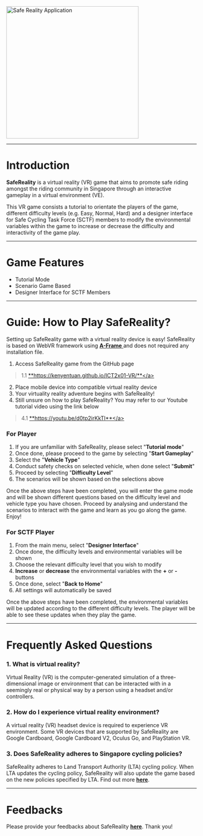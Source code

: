 <img src="https://cdn.glitch.com/9233de66-b45d-4647-928d-3fa5216fb051%2FSafeRealityLogo.jpg?1542859091160" width="350" title="Safe Reality Application">

***

# Introduction
> 
**SafeReality** is a virtual reality (VR) game that aims to promote safe riding amongst the riding community in Singapore through an interactive gameplay in a virtual environment (VE). 

>
This VR game consists a tutorial to orientate the players of the game, different difficulty levels (e.g. Easy, Normal, Hard) and a designer interface for Safe Cycling Task Force (SCTF) members to modify the environmental variables within the game to increase or decrease the difficulty and interactivity of the game play. 

*** 

# Game Features
* Tutorial Mode
* Scenario Game Based
* Designer Interface for SCTF Members


***

# Guide: How to Play SafeReality?
> 
Setting up SafeReality game with a virtual reality device is easy! SafeReality is based on WebVR framework using <a href="https://aframe.io/"> **A-Frame** </a> and does not required any installation file.
1. Access SafeReality game from the GitHub page
> 1.1 <a href="https://kenyentuan.github.io/ICT2x01-VR/">**https://kenyentuan.github.io/ICT2x01-VR/**</a>

2. Place mobile device into compatible virtual reality device
3. Your virtuality reality adventure begins with SafeReality!
4. Still unsure on how to play SafeReality? You may refer to our Youtube tutorial video using the link below
> 4.1 <a href="https://www.youtube.com/watch?v=d0tp2irKkTI&feature=youtu.be">**https://youtu.be/d0tp2irKkTI**</a>

### For Player
1. If you are unfamiliar with SafeReality, please select "**Tutorial mode**" 
2. Once done, please proceed to the game by selecting "**Start Gameplay**"
3. Select the "**Vehicle Type**" 
4. Conduct safety checks on selected vehicle, when done select "**Submit**"
5. Proceed by selecting "**Difficulty Level**"
6. The scenarios will be shown based on the selections above


> 
Once the above steps have been completed, you will enter the game mode and will be shown different questions based on the difficulty level and vehicle type you have chosen. Proceed by analysing and understand the scenarios to interact with the game and learn as you go along the game. Enjoy!

### For SCTF Player
1. From the main menu, select "**Designer Interface**"
2. Once done, the difficulty levels and environmental variables will be shown
3. Choose the relevant difficulty level that you wish to modify
4. **Increase** or **decrease** the environmental variables with the **+** or **-** buttons
5. Once done, select "**Back to Home**"
6. All settings will automatically be saved

> 
Once the above steps have been completed, the environmental variables will be updated according to the different difficulty levels. The player will be able to see these updates when they play the game. 

*** 

# Frequently Asked Questions 
### 1. What is virtual reality?
> 
Virtual Reality (VR) is the computer-generated simulation of a three-dimensional image or environment that can be interacted with in a seemingly real or physical way by a person using a headset and/or controllers.

### 2. How do I experience virtual reality environment? 
> 
A virtual reality (VR) headset device is required to experience VR environment. Some VR devices that are supported by SafeReality are Google Cardboard, Google Cardboard V2, Oculus Go, and PlayStation VR.

### 3. Does SafeReality adheres to Singapore cycling policies?
> 
SafeReality adheres to Land Transport Authority (LTA) cycling policy. When LTA updates the cycling policy, SafeReality will also update the game based on the new policies specified by LTA. Find out more <a href="https://www.lta.gov.sg/content/dam/ltaweb/corp/GreenTransport/files/Your%20Guide%20to%20Intra-Town%20Cycling.pdf">**here**</a>.


*** 

# Feedbacks
> 
Please provide your feedbacks about SafeReality <a href="https://docs.google.com/forms/d/e/1FAIpQLSfTCzxHlmLBTDJzQ5-XcXZc1b_8I22vrUhUSR8NgNNsQaKoXQ/viewform?embedded=true">**here**</a>. Thank you!


